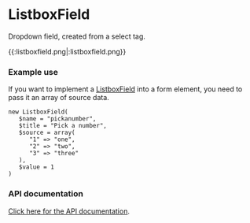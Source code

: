 # ListboxField

Dropdown field, created from a select tag.

{{:listboxfield.png|:listboxfield.png}}
### Example use
If you want to implement a [ListboxField](ListboxField) into a form element, you need to pass it an array of source data.

~~~ {php}
new ListboxField(
   $name = "pickanumber",
   $title = "Pick a number",
   $source = array(
      "1" => "one",
      "2" => "two",
      "3" => "three"
   ),
   $value = 1
)
~~~

### API documentation
[Click here for the API documentation](http://api.silverstripe.org/trunk/forms/fields-basic/ListboxField.html).
